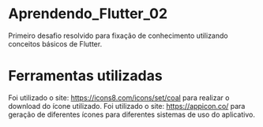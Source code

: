 # Aprendendo_Flutter_02
Primeiro desafio resolvido para fixação de conhecimento utilizando conceitos básicos de Flutter.

# Ferramentas utilizadas
Foi utilizado o site: https://icons8.com/icons/set/coal para realizar o download do ícone utilizado.
Foi utilizado o site: https://appicon.co/ para geração de diferentes ícones para diferentes sistemas de uso do aplicativo.
